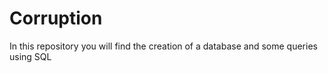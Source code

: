 # Corruption
In this repository you will find the creation of a database and some queries using SQL
